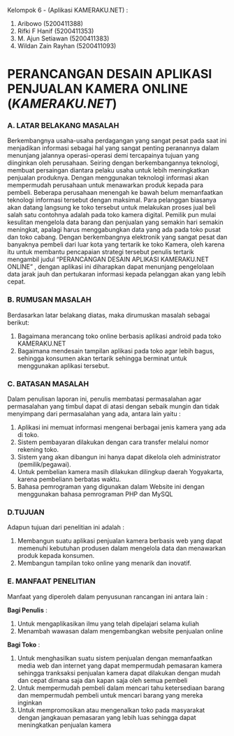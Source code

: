 Kelompok 6 - (Aplikasi KAMERAKU.NET) :
1. Aribowo			(5200411388)
2. Rifki F Hanif		(5200411353)
3. M. Ajun Setiawan		(5200411383)
4. Wildan Zain Rayhan	(5200411093)
# PERANCANGAN DESAIN APLIKASI PENJUALAN KAMERA ONLINE (_KAMERAKU.NET_)

### A. LATAR BELAKANG MASALAH
Berkembangnya usaha-usaha perdagangan yang sangat pesat pada saat ini menjadikan informasi sebagai hal yang sangat penting peranannya dalam menunjang jalannya operasi-operasi demi tercapainya tujuan yang diinginkan oleh perusahaan. Seiring dengan berkembangannya teknologi, membuat persaingan diantara pelaku usaha untuk lebih meningkatkan penjualan produknya. Dengan menggunakan teknologi informasi akan mempermudah perusahaan untuk menawarkan produk kepada para pembeli. Beberapa perusahaan menengah ke bawah belum memanfaatkan teknologi informasi tersebut dengan maksimal. Para pelanggan biasanya akan datang langsung ke toko tersebut untuk melakukan proses jual beli salah satu contohnya adalah pada toko kamera digital. Pemilik pun mulai kesulitan mengelola data barang dan penjualan yang semakin hari semakin meningkat, apalagi harus menggabungkan data yang ada pada toko pusat dan toko cabang. 
Dengan berkembangnya elektronik yang sangat pesat dan banyaknya pembeli dari luar kota yang tertarik ke toko Kamera, oleh karena itu untuk membantu pencapaian strategi tersebut penulis tertarik mengambil judul “PERANCANGAN DESAIN APLIKASI KAMERAKU.NET ONLINE”  , dengan aplikasi ini diharapkan dapat menunjang pengelolaan data jarak jauh dan pertukaran informasi kepada pelanggan akan yang lebih cepat.


### B. RUMUSAN MASALAH
Berdasarkan latar belakang diatas, maka dirumuskan masalah sebagai berikut:
1. Bagaimana merancang toko online berbasis aplikasi android pada toko KAMERAKU.NET 
2. Bagaimana mendesain tampilan aplikasi pada toko agar lebih bagus, sehingga konsumen akan tertarik sehingga berminat untuk menggunakan aplikasi tersebut.

### C. BATASAN MASALAH 
Dalam penulisan laporan ini, penulis membatasi permasalahan agar permasalahan yang timbul dapat di atasi dengan sebaik mungin dan tidak menyimpang dari permasalahan yang ada, antara lain yaitu : 
1. Aplikasi ini memuat informasi mengenai berbagai jenis kamera yang ada di toko. 
2. Sistem pembayaran dilakukan dengan cara transfer melalui nomor rekening toko. 
3. Sistem yang akan dibangun ini hanya dapat dikelola oleh administrator (pemilik/pegawai). 
4. Untuk pembelian kamera masih dilakukan dilingkup daerah Yogyakarta, karena pembeliann berbatas waktu. 
5. Bahasa pemrograman yang digunakan dalam Website ini dengan menggunakan bahasa pemrograman PHP dan MySQL

### D.TUJUAN 
Adapun tujuan dari penelitian ini adalah :
1. Membangun suatu aplikasi penjualan kamera berbasis web yang dapat memenuhi kebutuhan produsen dalam mengelola data dan menawarkan produk kepada konsumen.
2. Membangun tampilan toko online yang menarik dan inovatif.

### E. MANFAAT PENELITIAN
Manfaat yang diperoleh dalam penyusunan rancangan ini antara lain :

**Bagi Penulis** : 
1. Untuk mengaplikasikan ilmu yang telah dipelajari selama kuliah
2. Menambah wawasan dalam mengembangkan website penjualan online

**Bagi Toko** :
1. Untuk menghasilkan suatu sistem penjualan dengan memanfaatkan media web dan internet yang dapat mempermudah pemasaran kamera sehingga tranksaksi penjualan kamera dapat dilakukan dengan mudah dan cepat dimana saja dan kapan saja oleh semua pembeli
2. Untuk mempermudah pembeli dalam mencari tahu ketersediaan barang dan mempermudah pembeli untuk mencari barang yang mereka inginkan
3. Untuk mempromosikan atau mengenalkan toko pada masyarakat dengan jangkauan pemasaran yang lebih luas sehingga dapat meningkatkan penjualan kamera
